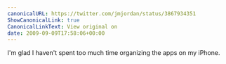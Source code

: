 ```yaml
---
canonicalURL: https://twitter.com/jmjordan/status/3867934351
ShowCanonicalLink: true
CanonicalLinkText: View original on
date: 2009-09-09T17:58:06+00:00
---
```

I'm glad I haven't spent too much time organizing the apps on my iPhone.